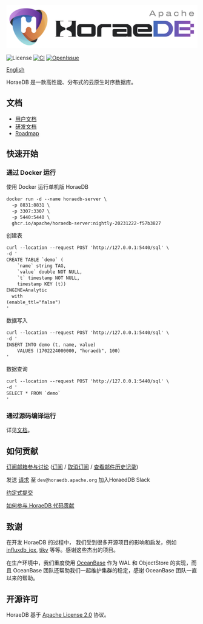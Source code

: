 ![CeresDB](docs/logo/horaedb-banner-white-small.png)

![License](https://img.shields.io/badge/license-Apache--2.0-green.svg)
[![CI](https://github.com/apache/incubator-horaedb/actions/workflows/ci.yml/badge.svg)](https://github.com/apache/incubator-horaedb/actions/workflows/ci.yml)
[![OpenIssue](https://img.shields.io/github/issues/apache/horaedb)](https://github.com/apache/horaedb/issues)
<!-- [![Docker](https://img.shields.io/docker/v/apache/horaedb-server?logo=docker)](https://hub.docker.com/r/apache/horaedb-server) TODO need to wait for first apache version release. --> 

[English](./README.md)

HoraeDB 是一款高性能、分布式的云原生时序数据库。

## 文档
- [用户文档](https://horaedb.apache.org)
- [研发文档](https://horaedb.apache.org/dev/compile_run.html)
- [Roadmap](https://horaedb.apache.org/dev/roadmap.html)

## 快速开始
### 通过 Docker 运行
使用 Docker 运行单机版 HoraeDB
```
docker run -d --name horaedb-server \
  -p 8831:8831 \
  -p 3307:3307 \
  -p 5440:5440 \
  ghcr.io/apache/horaedb-server:nightly-20231222-f57b3827
```

创建表
```
curl --location --request POST 'http://127.0.0.1:5440/sql' \
-d '
CREATE TABLE `demo` (
    `name` string TAG,
    `value` double NOT NULL,
    `t` timestamp NOT NULL,
    timestamp KEY (t))
ENGINE=Analytic
  with
(enable_ttl="false")
'
```

数据写入
```
curl --location --request POST 'http://127.0.0.1:5440/sql' \
-d '
INSERT INTO demo (t, name, value)
    VALUES (1702224000000, "horaedb", 100)
'
```

数据查询
```
curl --location --request POST 'http://127.0.0.1:5440/sql' \
-d '
SELECT * FROM `demo`
'
```

### 通过源码编译运行
详见[文档](https://horaedb.apache.org/dev/compile_run.html)。

## 如何贡献

[订阅邮箱参与讨论](mailto:dev-subscribe@horaedb.apache.org) ([订阅](mailto:dev-subscribe@horaedb.apache.org?subject=(send%20this%20email%20to%20subscribe)) / [取消订阅](mailto:dev-unsubscribe@horaedb.apache.org?subject=(send%20this%20email%20to%20unsubscribe)) / [查看邮件历史记录](https://lists.apache.org/list.html?dev@horaedb.apache.org))


发送 [请求](mailto:dev@horaedb.apache.org?subject=(Request%to%20join%20HoraeDB%20slack)) 至 `dev@horaedb.apache.org` 加入HoraedDB Slack

[约定式提交](https://apache.github.io/incubator-horaedb-docs/cn/dev/conventional_commit)

[如何参与 HoraeDB 代码贡献](CONTRIBUTING.md)


## 致谢
在开发 HoraeDB 的过程中， 我们受到很多开源项目的影响和启发，例如  [influxdb_iox](https://github.com/influxdata/influxdb/tree/main/influxdb_iox), [tikv](https://github.com/tikv/tikv) 等等。感谢这些杰出的项目。

在生产环境中，我们重度使用 [OceanBase](https://github.com/oceanbase/oceanbase) 作为 WAL 和 ObjectStore 的实现，而且 OceanBase 团队还帮助我们一起维护集群的稳定，感谢 OceanBase 团队一直以来的帮助。

## 开源许可
HoraeDB 基于 [Apache License 2.0](LICENSE) 协议。
